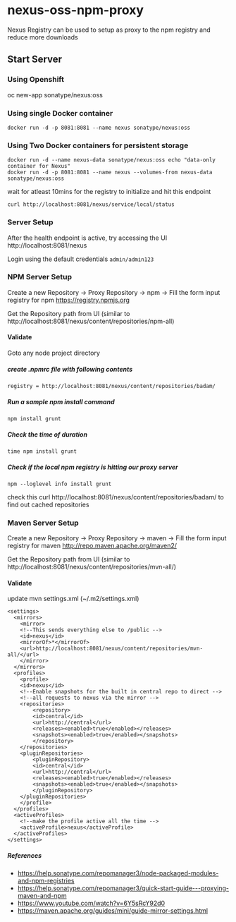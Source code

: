 # nexus-oss-npm-proxy
Nexus Registry can be used to setup as proxy to the npm registry and reduce more downloads

## Start Server
### Using Openshift
oc new-app sonatype/nexus:oss

### Using single Docker container 
```
docker run -d -p 8081:8081 --name nexus sonatype/nexus:oss
```
### Using Two Docker containers for persistent storage
```
docker run -d --name nexus-data sonatype/nexus:oss echo "data-only container for Nexus"
docker run -d -p 8081:8081 --name nexus --volumes-from nexus-data sonatype/nexus:oss
```

wait for atleast 10mins for the registry to initialize and hit this endpoint 
```
curl http://localhost:8081/nexus/service/local/status
```
### Server Setup
After the health endpoint is active, try accessing the UI 
http://localhost:8081/nexus

Login using the default credentials `admin/admin123`

### NPM Server Setup
Create a new Repository -> Proxy Repository -> npm -> Fill the form
input registry for npm https://registry.npmjs.org

Get the Repository path from UI (similar to http://localhost:8081/nexus/content/repositories/npm-all)

#### Validate

Goto any node project directory 
##### create .npmrc file with following contents
```
registry = http://localhost:8081/nexus/content/repositories/badam/
```
##### Run a sample npm install command 
```
npm install grunt
```
##### Check the time of duration 
```
time npm install grunt
```
##### Check if the local npm registry is hitting our proxy server
```
npm --loglevel info install grunt
```

check this curl http://localhost:8081/nexus/content/repositories/badam/ to find out cached repositories

### Maven Server Setup
Create a new Repository -> Proxy Repository -> maven -> Fill the form
input registry for maven http://repo.maven.apache.org/maven2/

Get the Repository path from UI (similar to http://localhost:8081/nexus/content/repositories/mvn-all/)

#### Validate 

update mvn settings.xml (~/.m2/settings.xml)
```
<settings>
  <mirrors>
	<mirror>
  	<!--This sends everything else to /public -->
  	<id>nexus</id>
  	<mirrorOf>*</mirrorOf>
  	<url>http://localhost:8081/nexus/content/repositories/mvn-all/</url>
	</mirror>
  </mirrors>
  <profiles>
	<profile>
  	<id>nexus</id>
  	<!--Enable snapshots for the built in central repo to direct -->
  	<!--all requests to nexus via the mirror -->
  	<repositories>
    	<repository>
      	<id>central</id>
      	<url>http://central</url>
      	<releases><enabled>true</enabled></releases>
      	<snapshots><enabled>true</enabled></snapshots>
    	</repository>
  	</repositories>
 	<pluginRepositories>
    	<pluginRepository>
      	<id>central</id>
      	<url>http://central</url>
      	<releases><enabled>true</enabled></releases>
      	<snapshots><enabled>true</enabled></snapshots>
    	</pluginRepository>
  	</pluginRepositories>
	</profile>
  </profiles>
  <activeProfiles>
	<!--make the profile active all the time -->
	<activeProfile>nexus</activeProfile>
  </activeProfiles>
</settings>
```

##### References 
* https://help.sonatype.com/repomanager3/node-packaged-modules-and-npm-registries
* https://help.sonatype.com/repomanager3/quick-start-guide---proxying-maven-and-npm
* https://www.youtube.com/watch?v=6Y5sRcY92d0 
* https://maven.apache.org/guides/mini/guide-mirror-settings.html
